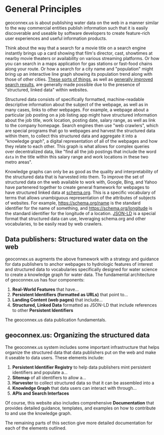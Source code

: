 
# General Principles

geoconnex.us is about publishing water data on the web in a manner similar to the way commercial entities publish information such that it is easily discoverable and useable by software developers to create feature-rich user experiences and useful information products. 

Think about the way that a search for a movie title on a search engine instantly brings up a card showing that film's director, cast, showtimes at nearby movie theaters or availability on various streaming platforms. Or how you can search in a maps application for gas stations or fast-food chains along your route. Or how a search for a city name and "population" might bring up an interactive line graph showing its population trend along with those of other cities. [These sorts of things](https://developers.google.com/search/docs/advanced/structured-data/search-gallery), as well as [generally improved search results](https://en.wikipedia.org/wiki/Search_engine_optimization), are generally made possible due to the presence of "structured, linked data" within websites.

Structured data consists of specifically formatted, machine-readable descriptive information about the subject of the webpage, as well as in many cases, links to other webpages. For example, a webpage about a particular job posting on a job listing app might have structured information about the job title, work location, posting date, salary range, as well as link to the company homepage. Search engines then use "web crawlers", which are special programs that go to webpages and harvest the structured data within them, to collect this structured data and aggregate it into a "knowledge graph", a digital representation of all of the webpages and how they relate to each other. This graph is what allows for complex queries over decentralized data, like "find all the job postings that include the word `data` in the title within this salary range and work locations in these two metro areas".

Knowledge graphs can only be as good as the quality and interpretability of the structured data that is harvested into them. To improve the set of structured data on the web available to work with, Google, Bing, and Yahoo have partenered together to create general framework for webpages to have structured linked data at [schema.org](https://schema.org). This is a specific vocabulary of terms that allows unambiguous representation of the attributes of subjects of websites. For example, https://schema.org/name is the standard identifier for the name of something, and https://schema.org/longitude is the standard identifier for the longitude of a location. [JSON-LD](https://json-ld.org) is a special format that structured data can use, leveraging schema.org and other vocabularies, to be easily read by web crawlers.

## Data publishers: Structured water data on the web
geoconnex.us augments the above framework with a strategy and guidance for data publishers to anchor webpages to hydrologic features of interest and structured data to vocabularies specifically designed for water science to create a knowledge graph for water data. The fundamental architecture of geoconnex.us has four components:


1. **Real-World Features** that have...
2. **Persistent Identifiers (formatted as URLs)** that point to...
3. **Landing Content (web pages)** that include...
4. **Structured, Linked Data** formatted as JSON-LD that include references to other **Persistent Identifiers**

<!-- <img src="fundamentals.png" alt="geoconnex-fundamentals" class="bg-primary mb-1" width="800px"> -->

The geoconnex.us data publication fundamentals.


## geoconnex.us: Organizing the structured data

The geoconnex.us system includes some important infrastructure that helps organize the structured data that data publishers put on the web and make it useable to data users. These elements include:

1. **Persistent Identifier Registry** to help data publishers mint persistent identifiers and populate a...
2. **Sitemap** of all identifiers to allow a...
3. **Harvester** to collect structured data so that it can be assembled into a 
4. **Knowledge Graph** that data users can interact with through...
5. **APIs and Search Interfaces**

Of course, this website also includes comprehensive **Documentation** that provides detailed guidance, templates, and examples on how to contribute to and use the knowledge graph.


<!-- :::{figure-md} bigpicture
<img src="bigpicture.png" alt="geoconnex-bigpicture" class="bg-primary mb-1" width="800px">

The geoconnex.us architecture
::: -->


The remaining parts of this section give more detailed documentation for each of the elements outlined.
